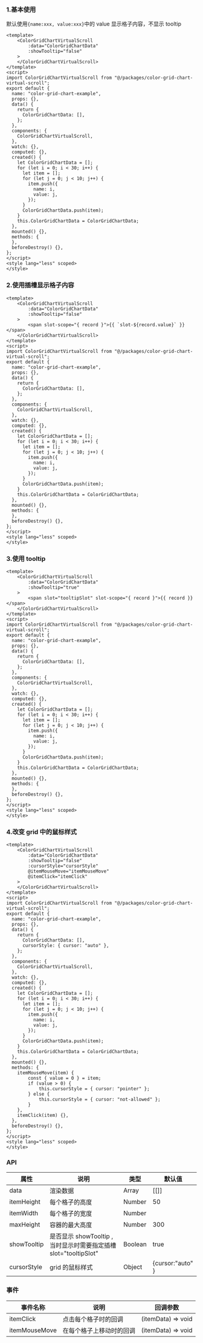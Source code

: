 ### 1.基本使用

默认使用`{name:xxx, value:xxx}`中的 value 显示格子内容，不显示 tooltip
<slot name="base"></slot>

```language-javascript
<template>
    <ColorGridChartVirtualScroll
        :data="ColorGridChartData"
        :showTooltip="false"
    >
    </ColorGridChartVirtualScroll>
</template>
<script>
import ColorGridChartVirtualScroll from "@/packages/color-grid-chart-virtual-scroll";
export default {
  name: "color-grid-chart-example",
  props: {},
  data() {
    return {
      ColorGridChartData: [],
    };
  },
  components: {
    ColorGridChartVirtualScroll,
  },
  watch: {},
  computed: {},
  created() {
    let ColorGridChartData = [];
    for (let i = 0; i < 30; i++) {
      let item = [];
      for (let j = 0; j < 10; j++) {
        item.push({
          name: i,
          value: j,
        });
      }
      ColorGridChartData.push(item);
    }
    this.ColorGridChartData = ColorGridChartData;
  },
  mounted() {},
  methods: {
  },
  beforeDestroy() {},
};
</script>
<style lang="less" scoped>
</style>
```

### 2.使用插槽显示格子内容

<slot name="useGridSlot"></slot>

```language-javascript
<template>
    <ColorGridChartVirtualScroll
        :data="ColorGridChartData"
        :showTooltip="false"
    >
        <span slot-scope="{ record }">{{ `slot-${record.value}` }}</span>
    </ColorGridChartVirtualScroll>
</template>
<script>
import ColorGridChartVirtualScroll from "@/packages/color-grid-chart-virtual-scroll";
export default {
  name: "color-grid-chart-example",
  props: {},
  data() {
    return {
      ColorGridChartData: [],
    };
  },
  components: {
    ColorGridChartVirtualScroll,
  },
  watch: {},
  computed: {},
  created() {
    let ColorGridChartData = [];
    for (let i = 0; i < 30; i++) {
      let item = [];
      for (let j = 0; j < 10; j++) {
        item.push({
          name: i,
          value: j,
        });
      }
      ColorGridChartData.push(item);
    }
    this.ColorGridChartData = ColorGridChartData;
  },
  mounted() {},
  methods: {
  },
  beforeDestroy() {},
};
</script>
<style lang="less" scoped>
</style>
```

### 3.使用 tooltip

<slot name="useTooltip"></slot>

```language-javascript
<template>
    <ColorGridChartVirtualScroll
        :data="ColorGridChartData"
        :showTooltip="true"
    >
        <span slot="tooltipSlot" slot-scope="{ record }">{{ record }}</span>
    </ColorGridChartVirtualScroll>
</template>
<script>
import ColorGridChartVirtualScroll from "@/packages/color-grid-chart-virtual-scroll";
export default {
  name: "color-grid-chart-example",
  props: {},
  data() {
    return {
      ColorGridChartData: [],
    };
  },
  components: {
    ColorGridChartVirtualScroll,
  },
  watch: {},
  computed: {},
  created() {
    let ColorGridChartData = [];
    for (let i = 0; i < 30; i++) {
      let item = [];
      for (let j = 0; j < 10; j++) {
        item.push({
          name: i,
          value: j,
        });
      }
      ColorGridChartData.push(item);
    }
    this.ColorGridChartData = ColorGridChartData;
  },
  mounted() {},
  methods: {
  },
  beforeDestroy() {},
};
</script>
<style lang="less" scoped>
</style>
```

### 4.改变 grid 中的鼠标样式

<slot name="customCursorStyle"></slot>

```language-javascript
<template>
    <ColorGridChartVirtualScroll
        :data="ColorGridChartData"
        :showTooltip="false"
        :cursorStyle="cursorStyle"
        @itemMouseMove="itemMouseMove"
        @itemClick="itemClick"
    >
    </ColorGridChartVirtualScroll>
</template>
<script>
import ColorGridChartVirtualScroll from "@/packages/color-grid-chart-virtual-scroll";
export default {
  name: "color-grid-chart-example",
  props: {},
  data() {
    return {
      ColorGridChartData: [],
      cursorStyle: { cursor: "auto" },
    };
  },
  components: {
    ColorGridChartVirtualScroll,
  },
  watch: {},
  computed: {},
  created() {
    let ColorGridChartData = [];
    for (let i = 0; i < 30; i++) {
      let item = [];
      for (let j = 0; j < 10; j++) {
        item.push({
          name: i,
          value: j,
        });
      }
      ColorGridChartData.push(item);
    }
    this.ColorGridChartData = ColorGridChartData;
  },
  mounted() {},
  methods: {
    itemMouseMove(item) {
        const { value = 0 } = item;
        if (value > 0) {
            this.cursorStyle = { cursor: "pointer" };
        } else {
            this.cursorStyle = { cursor: "not-allowed" };
        }
    },
    itemClick(item) {},
  },
  beforeDestroy() {},
};
</script>
<style lang="less" scoped>
</style>
```

### API

| 属性        | 说明                                                            | 类型         | 默认值           |
| ----------- | --------------------------------------------------------------- | ------------ | ---------------- |
| data        | 渲染数据                                                        | Array<Array> | [[]]             |
| itemHeight  | 每个格子的高度                                                  | Number       | 50               |
| itemWidth   | 每个格子的宽度                                                  | Number       |                  |
| maxHeight   | 容器的最大高度                                                  | Number       | 300              |
| showTooltip | 是否显示 showTooltip ,当时显示时需要指定插槽 slot="tooltipSlot" | Boolean      | true             |
| cursorStyle | grid 的鼠标样式                                                 | Object       | {cursor:"auto" } |

### 事件

| 事件名称      | 说明                     | 回调参数           |
| ------------- | ------------------------ | ------------------ |
| itemClick     | 点击每个格子时的回调     | (itemData) => void |
| itemMouseMove | 在每个格子上移动时的回调 | (itemData) => void |
